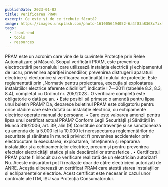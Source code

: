 ```yaml
---
publishDate: 2023-01-02
title: Verificarea PRAM 
excerpt: Ce este și de ce trebuie făcută?
image: https://images.unsplash.com/photo-1610056494052-6a4f83a8368c?ixlib=rb-4.0.3&ixid=MnwxMjA3fDB8MHxwaG90by1wYWdlfHx8fGVufDB8fHx8&auto=format&fit=crop&w=687&q=80
tags:
  - front-end
  - tools
  - resources
---
```

PRAM este un acronim care vine de la cuvintele Protecție prin Relee Automatizare și Măsură.
Scopul  verificării PRAM, este prevenirea electrocutării personalului care utilizează instalația electrică și echipamentul de lucru, prevenirea apariției incendiilor, prevenirea distrugerii aparaturii electrice și electronice și verificarea continuității nulului de protecție.
  Este reglementată prin „Normativ pentru proiectarea, execuția și exploatarea instalațiilor electrice aferente clădirilor”, indicativ I 7—2011 (tabelele 8.2, 8.3, 8.4), completat cu Ordinul nr. 205/2023 .
 O verificare completă este obligatorie o dată pe an. 
•	Este posibil să primesc o amendă pentru lipsa unui buletin PRAM?
Da, deoarece buletinul PRAM este obligatoriu pentru orice clădire care este dotată cu instalație electrică, cu echipamente electrice operate manual de persoane.
•	Care este valoarea amenzii pentru lipsa unui certificat actual PRAM?
Conform Legii Securității și Sănătății în Muncă  319/2006,  art. 39, alin.(9) Constituie contravenție și se sancționează cu amenda de la 5.000 lei la 10.000 lei nerespectarea reglementărilor de securitate și sănătate în muncă privind:  f) prevenirea accidentelor prin electrocutare la executarea, exploatarea, întreținerea și repararea instalațiilor și a echipamentelor electrice, precum și pentru prevenirea efectelor electricității statice și ale descărcărilor atmosferice .
•	Certificatul PRAM poate fi înlocuit cu o verificare realizată de un electrician autorizat?
Nu. Aceste măsurători pot fi realizate doar de către electricieni autorizați de ANRE. Aceștia eliberează un certificat PRAM care atestă starea instalațiilor și echipamentelor electrice. 
Acest certificat este necesar în cazul unor controale ale  ITM, ISU sau Protecția Consumatorului.


    

